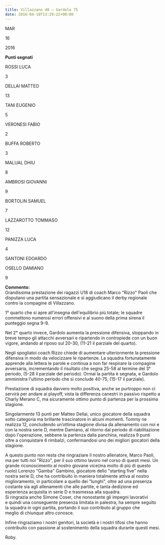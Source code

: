 ```yaml
---
title: Villazzano 40 – Gardolo 75
date: 2016-04-10T13:29:22+00:00
---
```

MAR

16

2016

**Punti segnati**

ROSSI LUCA

3

DELLAI MATTEO

13

TANI EUGENIO

5

VERONESI FABIO

2

BUFFA ROBERTO

3

MALUAL DHIU

8

AMBROSI GIOVANNI

9

BORTOLIN SAMUEL

7

LAZZAROTTO TOMMASO

12

PANIZZA LUCA

4

SANTONI EDOARDO

OSELLO DAMIANO

9

**Commento:**  
Grandissima prestazione dei ragazzi U18 di coach Marco "Rizzo" Paoli che disputano una partita sensazionale e si aggiudicano il derby regionale contro la compagine di Villazzano.

1° quarto che si apre all'insegna dell'equilibrio più totale; le squadre commettono numerosi errori offensivi e al suono della prima sirena il punteggio segna 9­-9.

Nel 2° quarto invece, Gardolo aumenta la pressione difensiva, stoppando in breve tempo gli attacchi avversari e ripartendo in contropiede con un buon vigore, andando al riposo sul 20-­30, (11-­21 il parziale del quarto).

Negli spogliatoi coach Rizzo chiede di aumentare ulteriormente la pressione difensiva in modo da velocizzare le ripartenze. La squadra fortunatamente apprende alla lettera le parole e continua a non far respirare la compagine avversaria, incrementando il risultato che segna 25­-58 al termine del 3° periodo, (5-­28 il parziale del periodo). Ormai la partita è segnata, e Gardolo amministra l'ultimo periodo che si conclude 40­-75, (15­-17 il parziale).

Prestazione di squadra davvero molto positiva, anche se purtroppo non ci servirà per andare ai playoff, vista la differenza canestri in passivo rispetto a Charly Merano C, ma sicuramente ottimo punto di partenza per la prossima stagione.

Singolarmente 13 punti per Matteo Dellai, unico giocatore della squadra sotto categoria ma brillante trascinatore in alcuni momenti. Tommy ne realizza 12, concludendo un’ottima stagione divisa da allenamento con noi e con la nostra serie D, mentre Damiano, al ritorno dal periodo di riabilitazione dopo l'operazione, sebbene la partenza dalla panchina, realizza 9 punti oltre a conquistare 6 rimbalzi, confermandosi uno dei migliori giocatori della stagione.

A questo punto non resta che ringraziare il nostro allenatore, Marco Paoli, ma per tutti noi "Rizzo", per il suo ottimo lavoro nel corso di questi mesi. Un grande riconoscimento al nostro giovane vice(ma molto di più di questo ruolo) Lorenzo "Gamba" Gambino, giocatore dello "starting five" nella nostra serie D, che ha contribuito in maniera totalmente attiva al nostro miglioramento, in particolare a quello dei "lunghi", oltre ad una presenza costante sia agli allenamenti che alle partite, e tanta dedizione ed esperienza acquisita in serie D e trasmessa alla squadra.  
Si ringrazia anche Simone Coser, che nonostante gli impegni lavorativi  
e quindi una conseguente presenza limitata in palestra, ha sempre seguito  
la squadra in ogni partita, portando il suo contributo al gruppo che  
meglio di chiunque altro conosce.

Infine ringraziamo i nostri genitori, la società e i nostri tifosi che hanno contribuito con passione al sostenimento della squadra durante questi mesi.

Roby.